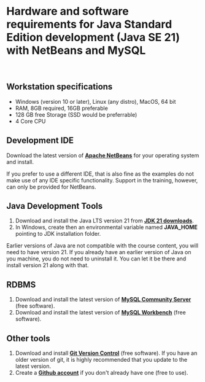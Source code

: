 # Hardware and software requirements for Java Standard Edition development (Java SE 21) with NetBeans and MySQL
&nbsp;
&nbsp;

## Workstation specifications
- Windows (version 10 or later), Linux (any distro), MacOS, 64 bit
- RAM, 8GB required, 16GB preferable
- 128 GB free Storage (SSD would be preferrable)
- 4 Core CPU

## Development IDE
Download the latest version of **[Apache NetBeans](https://netbeans.apache.org/front/main/index.html)** for your operating system and install.

If you prefer to use a different IDE, that is also fine as the examples do not make use of any IDE specific functionality. Support in the training, however, can only be provided for NetBeans. 

## Java Development Tools
1. Download and install the Java LTS version 21 from **[JDK 21 downloads](https://www.oracle.com/java/technologies/downloads/)**.
2. In Windows, create then an environmental variable named **JAVA_HOME** pointing to JDK installation folder.

Earlier versions of Java are not compatible with the course content, you will need to have version 21. If you already have an earlier version of Java on you machine, you do not need to uninstall it. You can let it be there and install version 21 along with that.

## RDBMS
1. Download and install the latest version of **[MySQL Community Server](https://dev.mysql.com/downloads/mysql/)** (free software).
2. Download and install the latest version of **[MySQL Workbench](https://dev.mysql.com/downloads/workbench/)** (free software).

## Other tools
1. Download and install **[Git Version Control](https://git-scm.com/downloads)** (free software). If you have an older version of git, it is highly recommended that you update to the latest version.
2. Create a **[Github account](https://github.com/join)** if you don't already have one (free to use).
